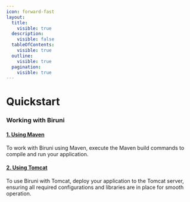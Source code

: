 ```yaml
---
icon: forward-fast
layout:
  title:
    visible: true
  description:
    visible: false
  tableOfContents:
    visible: true
  outline:
    visible: true
  pagination:
    visible: true
---
```


# Quickstart

### Working with Biruni

#### [1. Using Maven](maven-setup-guide.md)

To work with Biruni using Maven, execute the Maven build commands to compile and run your application.

#### [2. Using Tomcat](tomcat-deployment-guide.md)

To use Biruni with Tomcat, deploy your application to the Tomcat server, ensuring all required configurations and libraries are in place for smooth operation.
